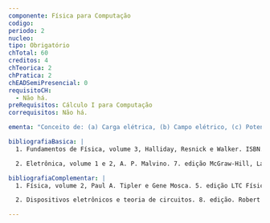 ```yaml
---
componente: Física para Computação
codigo: 
periodo: 2
nucleo: 
tipo: Obrigatório
chTotal: 60 
creditos: 4
chTeorica: 2 
chPratica: 2 
chEADSemiPresencial: 0
requisitoCH:
  - Não há.
preRequisitos: Cálculo I para Computação
correquisitos: Não há.

ementa: "Conceito de: (a) Carga elétrica, (b) Campo elétrico, (c) Potencial elétrico, (d) corrente elétrica, (e) potência elétrica; Resistência elétrica e lei de Ohm; associação de resistores: associação em série e em paralelo, transformação estrela-triângulo; bateria elétrica; circuitos resistivos e leis de Kirchhoff; Capacitor e circuitos RC; Fontes do campo magnético, solenóide e imãs; Indutor, auto-indução, indutância mútua, circuitos RL; Corrente alternada, circuitos RLC, transformadores, motores e geradores elétricos; Espectro eletromagnético, propagação de ondas eletromagnéticas, lasers; Metais, isolantes e semicondutores; Diodo e circuitos com diodos; Transistor e circuitos com transistor; Circuitos eletrônicos básicos."

bibliografiaBasica: |
  1. Fundamentos de Física, volume 3, Halliday, Resnick e Walker. ISBN.: 8521614869. LTC. (2006).

  2. Eletrônica, volume 1 e 2, A. P. Malvino. 7. edição McGraw-Hill, Laboratório de Eletricidade e Eletrônica, Francisco Gabriel Capuano e Maria Aparecida Mendes Marinho. 24. edição Érica.

bibliografiaComplementar: |
  1. Física, volume 2, Paul A. Tipler e Gene Mosca. 5. edição LTC Física Conceitual, Paul G. Hewitt. 9. edição. Bookman

  2. Dispositivos eletrônicos e teoria de circuitos. 8. edição. Robert L. Boylestad e Louis Nashelsky. Pearson.

---
```

